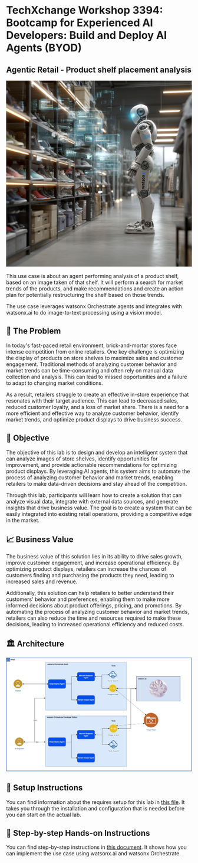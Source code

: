 # TechXchange Workshop 3394: Bootcamp for Experienced AI Developers: Build and Deploy AI Agents (BYOD)

## Agentic Retail - Product shelf placement analysis

![](./images/d96343cd-808a-4f0e-971a-1e6bf9e58fb6.png)

This use case is about an agent performing analysis of a product shelf, based on an image taken of that shelf. It will perform a search for market trends of the products, and make recommendations and create an action plan for potentially restructuring the shelf based on those trends. 

The use case leverages watsonx Orchestrate agents and integrates with watsonx.ai to do image-to-text processing using a vision model. 

## 🤔 The Problem
In today's fast-paced retail environment, brick-and-mortar stores face intense competition from online retailers. One key challenge is optimizing the display of products on store shelves to maximize sales and customer engagement. Traditional methods of analyzing customer behavior and market trends can be time-consuming and often rely on manual data collection and analysis. This can lead to missed opportunities and a failure to adapt to changing market conditions.

As a result, retailers struggle to create an effective in-store experience that resonates with their target audience. This can lead to decreased sales, reduced customer loyalty, and a loss of market share. There is a need for a more efficient and effective way to analyze customer behavior, identify market trends, and optimize product displays to drive business success.

## 🎯 Objective
The objective of this lab is to design and develop an intelligent system that can analyze images of store shelves, identify opportunities for improvement, and provide actionable recommendations for optimizing product displays. By leveraging AI agents, this system aims to automate the process of analyzing customer behavior and market trends, enabling retailers to make data-driven decisions and stay ahead of the competition.

Through this lab, participants will learn how to create a solution that can analyze visual data, integrate with external data sources, and generate insights that drive business value. The goal is to create a system that can be easily integrated into existing retail operations, providing a competitive edge in the market.

## 📈 Business Value
The business value of this solution lies in its ability to drive sales growth, improve customer engagement, and increase operational efficiency. By optimizing product displays, retailers can increase the chances of customers finding and purchasing the products they need, leading to increased sales and revenue.

Additionally, this solution can help retailers to better understand their customers' behavior and preferences, enabling them to make more informed decisions about product offerings, pricing, and promotions. By automating the process of analyzing customer behavior and market trends, retailers can also reduce the time and resources required to make these decisions, leading to increased operational efficiency and reduced costs.

## 🏛️ Architecture
![Retail Architecture](./images/Retail%20Architecture.jpg)

## 📄 Setup Instructions
You can find information about the requires setup for this lab in [this file](./step-by-step-instructions.md). It takes you through the installation and configuration that is needed before you can start on the actual lab.

## 📄 Step-by-step Hands-on Instructions
You can find step-by-step instructions in [this document](./retail.md). It shows how you can implement the use case using watsonx.ai and watsonx Orchestrate.
